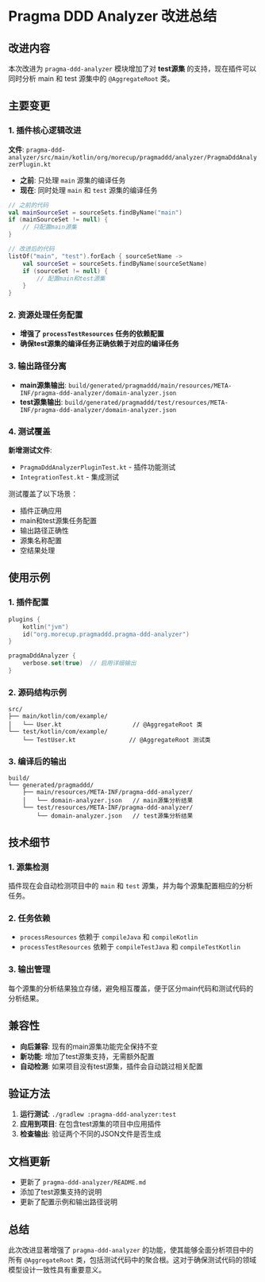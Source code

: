 # Pragma DDD Analyzer 改进总结

## 改进内容

本次改进为 `pragma-ddd-analyzer` 模块增加了对 **test源集** 的支持，现在插件可以同时分析 main 和 test 源集中的 `@AggregateRoot` 类。

## 主要变更

### 1. 插件核心逻辑改进

**文件**: `pragma-ddd-analyzer/src/main/kotlin/org/morecup/pragmaddd/analyzer/PragmaDddAnalyzerPlugin.kt`

- **之前**: 只处理 `main` 源集的编译任务
- **现在**: 同时处理 `main` 和 `test` 源集的编译任务

```kotlin
// 之前的代码
val mainSourceSet = sourceSets.findByName("main")
if (mainSourceSet != null) {
    // 只配置main源集
}

// 改进后的代码
listOf("main", "test").forEach { sourceSetName ->
    val sourceSet = sourceSets.findByName(sourceSetName)
    if (sourceSet != null) {
        // 配置main和test源集
    }
}
```

### 2. 资源处理任务配置

- **增强了 `processTestResources` 任务的依赖配置**
- **确保test源集的编译任务正确依赖于对应的编译任务**

### 3. 输出路径分离

- **main源集输出**: `build/generated/pragmaddd/main/resources/META-INF/pragma-ddd-analyzer/domain-analyzer.json`
- **test源集输出**: `build/generated/pragmaddd/test/resources/META-INF/pragma-ddd-analyzer/domain-analyzer.json`

### 4. 测试覆盖

**新增测试文件**:
- `PragmaDddAnalyzerPluginTest.kt` - 插件功能测试
- `IntegrationTest.kt` - 集成测试

测试覆盖了以下场景：
- 插件正确应用
- main和test源集任务配置
- 输出路径正确性
- 源集名称配置
- 空结果处理

## 使用示例

### 1. 插件配置

```kotlin
plugins {
    kotlin("jvm")
    id("org.morecup.pragmaddd.pragma-ddd-analyzer")
}

pragmaDddAnalyzer {
    verbose.set(true)  // 启用详细输出
}
```

### 2. 源码结构示例

```
src/
├── main/kotlin/com/example/
│   └── User.kt                    // @AggregateRoot 类
└── test/kotlin/com/example/
    └── TestUser.kt               // @AggregateRoot 测试类
```

### 3. 编译后的输出

```
build/
└── generated/pragmaddd/
    ├── main/resources/META-INF/pragma-ddd-analyzer/
    │   └── domain-analyzer.json   // main源集分析结果
    └── test/resources/META-INF/pragma-ddd-analyzer/
        └── domain-analyzer.json   // test源集分析结果
```

## 技术细节

### 1. 源集检测

插件现在会自动检测项目中的 `main` 和 `test` 源集，并为每个源集配置相应的分析任务。

### 2. 任务依赖

- `processResources` 依赖于 `compileJava` 和 `compileKotlin`
- `processTestResources` 依赖于 `compileTestJava` 和 `compileTestKotlin`

### 3. 输出管理

每个源集的分析结果独立存储，避免相互覆盖，便于区分main代码和测试代码的分析结果。

## 兼容性

- **向后兼容**: 现有的main源集功能完全保持不变
- **新功能**: 增加了test源集支持，无需额外配置
- **自动检测**: 如果项目没有test源集，插件会自动跳过相关配置

## 验证方法

1. **运行测试**: `./gradlew :pragma-ddd-analyzer:test`
2. **应用到项目**: 在包含test源集的项目中应用插件
3. **检查输出**: 验证两个不同的JSON文件是否生成

## 文档更新

- 更新了 `pragma-ddd-analyzer/README.md`
- 添加了test源集支持的说明
- 更新了配置示例和输出路径说明

## 总结

此次改进显著增强了 `pragma-ddd-analyzer` 的功能，使其能够全面分析项目中的所有 `@AggregateRoot` 类，包括测试代码中的聚合根。这对于确保测试代码的领域模型设计一致性具有重要意义。